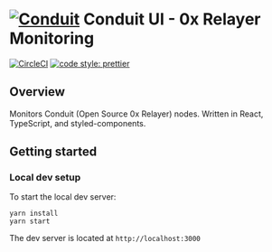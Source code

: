 #  [![Conduit](https://storage.googleapis.com/material-icons/external-assets/v4/icons/svg/ic_blur_circular_black_24px.svg)](#) Conduit UI - 0x Relayer Monitoring

[![CircleCI](https://circleci.com/gh/johnrjj/conduit-ui.svg?style=svg)](https://circleci.com/gh/johnrjj/conduit-ui/)
[![code style: prettier](https://img.shields.io/badge/code_style-prettier-ff69b4.svg)](https://github.com/prettier/prettier)

## Overview

Monitors Conduit (Open Source 0x Relayer) nodes. Written in React, TypeScript, and styled-components.

## Getting started

### Local dev setup

To start the local dev server: 

```
yarn install
yarn start
```
The dev server is located at `http://localhost:3000`
